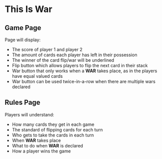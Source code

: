 # This Is War

## Game Page

<p> Page will display: </p>

- The score of player 1 and player 2
- The amount of cards each player has left in their possession
- The winner of the card flip/war will be underlined
- Flip button which allows players to flip the next card in their stack
- War button that only works when a **WAR** takes place, as in the players have equal valued cards
- War button can be used twice-in-a-row when there are multiple wars declared

## Rules Page

<p> Players will understand: </p>

- How many cards they get in each game
- The standard of flipping cards for each turn
- Who gets to take the cards in each turn
- When  **WAR** takes place
- What to do when **WAR** is declared
- How a player wins the game